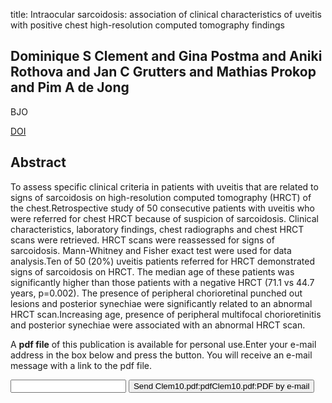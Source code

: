 title: Intraocular sarcoidosis: association of clinical characteristics of uveitis with positive chest high-resolution computed tomography findings

## Dominique S Clement and Gina Postma and Aniki Rothova and Jan C Grutters and Mathias Prokop and Pim A de Jong
BJO

<a href="https://doi.org/10.1136/bjo.2009.161588">DOI</a>

## Abstract
To assess specific clinical criteria in patients with uveitis that are related to signs of sarcoidosis on high-resolution computed tomography (HRCT) of the chest.Retrospective study of 50 consecutive patients with uveitis who were referred for chest HRCT because of suspicion of sarcoidosis. Clinical characteristics, laboratory findings, chest radiographs and chest HRCT scans were retrieved. HRCT scans were reassessed for signs of sarcoidosis. Mann-Whitney and Fisher exact test were used for data analysis.Ten of 50 (20%) uveitis patients referred for HRCT demonstrated signs of sarcoidosis on HRCT. The median age of these patients was significantly higher than those patients with a negative HRCT (71.1 vs 44.7 years, p=0.002). The presence of peripheral chorioretinal punched out lesions and posterior synechiae were significantly related to an abnormal HRCT scan.Increasing age, presence of peripheral multifocal chorioretinitis and posterior synechiae were associated with an abnormal HRCT scan.

A <b>pdf file</b> of this publication is available for personal use.Enter your e-mail address in the box below and press the button. You will receive an e-mail message with a link to the pdf file.
<form action="sender.php">  <input type="text" name="email">  <input type="submit" value="Send Clem10.pdf:pdfClem10.pdf:PDF by e-mail"></form>